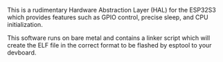 This is a rudimentary Hardware Abstraction Layer (HAL) for the ESP32S3 which provides features such as GPIO control, precise sleep, and CPU initialization.

This software runs on bare metal and contains a linker script which will create the ELF file in the correct format to be flashed by esptool to your devboard.
